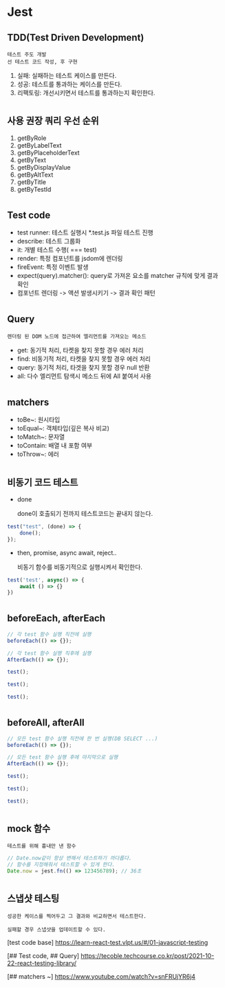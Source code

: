 # Jest

## TDD(Test Driven Development)

    테스트 주도 개발
    선 테스트 코드 작성, 후 구현

1. 실패: 실패하는 테스트 케이스를 만든다.
2. 성공: 테스트를 통과하는 케이스를 만든다.
3. 리팩토링: 개선시키면서 테스트를 통과하는지 확인한다.

#

## 사용 권장 쿼리 우선 순위

1. getByRole
2. getByLabelText
3. getByPlaceholderText
4. getByText
5. getByDisplayValue
6. getByAltText
7. getByTitle
8. getByTestId

#

## Test code

-   test runner: 테스트 실행시 \*.test.js 파일 테스트 진행
-   describe: 테스트 그룹화
-   it: 개별 테스트 수행( === test)
-   render: 특정 컴포넌트를 jsdom에 렌더링
-   fireEvent: 특정 이벤트 발생
-   expect(query).matcher(): query로 가져온 요소를 matcher 규칙에 맞게 결과 확인
-   컴포넌트 렌더링 -> 액션 발생시키기 -> 결과 확인 패턴

#

## Query

    렌더링 된 DOM 노드에 접근하여 엘리먼트를 가져오는 메소드

-   get: 동기적 처리, 타켓을 찾지 못할 경우 에러 처리
-   find: 비동기적 처리, 타켓을 찾지 못할 경우 에러 처리
-   query: 동기적 처리, 타겟을 찾지 못할 경우 null 반환
-   all: 다수 엘리먼트 탐색시 메소드 뒤에 All 붙여서 사용

#

## matchers

-   toBe~: 원시타입
-   toEqual~: 객체타입(깊은 복사 비교)
-   toMatch~: 문자열
-   toContain: 배열 내 포함 여부
-   toThrow~: 에러

#

## 비동기 코드 테스트

-   done

    done이 호출되기 전까지 테스트코드는 끝내지 않는다.

```javascript
test("test", (done) => {
    done();
});
```

-   then, promise, async await, reject..

    비동기 함수를 비동기적으로 실행시켜서 확인한다.

```javascript
test('test', async() => {
    await () => {}
})
```

#

## beforeEach, afterEach

```javascript
// 각 test 함수 실행 직전에 실행
beforeEach(() => {});

// 각 test 함수 실행 직후에 실행
AfterEach(() => {});

test();

test();

test();
```

#

## beforeAll, afterAll

```javascript
// 모든 test 함수 실행 직전에 한 번 실행(DB SELECT ...)
beforeEach(() => {});

// 모든 test 함수 실행 후에 마지막으로 실행
AfterEach(() => {});

test();

test();

test();
```

#

## mock 함수

    테스트를 위해 흉내만 낸 함수

```javascript
// Date.now같이 항상 변해서 테스트하기 까다롭다.
// 함수를 지정해줘서 테스트할 수 있게 한다.
Date.now = jest.fn(() => 123456789); // 36초
```

#

## 스냅샷 테스팅

    성공한 케이스를 찍어두고 그 결과와 비교하면서 테스트한다.

    실패할 경우 스냅샷을 업데이트할 수 있다.

[test code base] https://learn-react-test.vlpt.us/#/01-javascript-testing

[## Test code, ## Query] https://tecoble.techcourse.co.kr/post/2021-10-22-react-testing-library/

[## matchers ~] https://www.youtube.com/watch?v=snFRUjYR6j4

